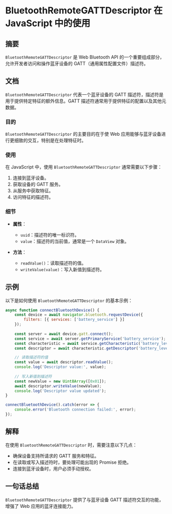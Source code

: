 <!--
Meta Description: # BluetoothRemoteGATTDescriptor 在 JavaScript 中的使用 ## 摘要 `BluetoothRemoteGATTDescriptor` 是 Web Bluetooth API 的一个重要组成部分，允许开发者访问和操作蓝牙设备的 GATT（通用属性配置文件）描述...
Meta Keywords: bluetoothremotegattdescriptor, gatt, const, await, value
-->

# BluetoothRemoteGATTDescriptor 在 JavaScript 中的使用

## 摘要
`BluetoothRemoteGATTDescriptor` 是 Web Bluetooth API 的一个重要组成部分，允许开发者访问和操作蓝牙设备的 GATT（通用属性配置文件）描述符。

## 文档
`BluetoothRemoteGATTDescriptor` 代表一个蓝牙设备的 GATT 描述符，描述符是用于提供特定特征的额外信息。GATT 描述符通常用于提供特征的配置以及其他元数据。

### 目的
`BluetoothRemoteGATTDescriptor` 的主要目的在于使 Web 应用能够与蓝牙设备进行更细致的交互，特别是在处理特征时。

### 使用
在 JavaScript 中，使用 `BluetoothRemoteGATTDescriptor` 通常需要以下步骤：
1. 连接到蓝牙设备。
2. 获取设备的 GATT 服务。
3. 从服务中获取特征。
4. 访问特征的描述符。

### 细节
- **属性**：
  - `uuid`：描述符的唯一标识符。
  - `value`：描述符的当前值，通常是一个 `DataView` 对象。
  
- **方法**：
  - `readValue()`：读取描述符的值。
  - `writeValue(value)`：写入新值到描述符。

## 示例
以下是如何使用 `BluetoothRemoteGATTDescriptor` 的基本示例：

```javascript
async function connectBluetoothDevice() {
    const device = await navigator.bluetooth.requestDevice({
        filters: [{ services: ['battery_service'] }]
    });
    
    const server = await device.gatt.connect();
    const service = await server.getPrimaryService('battery_service');
    const characteristic = await service.getCharacteristic('battery_level');
    const descriptor = await characteristic.getDescriptor('battery_level_descriptor');

    // 读取描述符的值
    const value = await descriptor.readValue();
    console.log('Descriptor value:', value);
    
    // 写入新值到描述符
    const newValue = new Uint8Array([0x01]);
    await descriptor.writeValue(newValue);
    console.log('Descriptor value updated');
}

connectBluetoothDevice().catch(error => {
    console.error('Bluetooth connection failed:', error);
});
```

## 解释
在使用 `BluetoothRemoteGATTDescriptor` 时，需要注意以下几点：
- 确保设备支持所请求的 GATT 服务和特征。
- 在读取或写入描述符时，要处理可能出现的 Promise 拒绝。
- 连接到蓝牙设备时，用户必须手动授权。

## 一句话总结
`BluetoothRemoteGATTDescriptor` 提供了与蓝牙设备 GATT 描述符交互的功能，增强了 Web 应用的蓝牙连接能力。